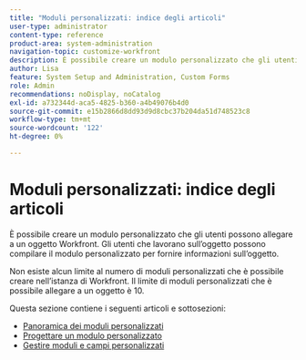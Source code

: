 ```yaml
---
title: "Moduli personalizzati: indice degli articoli"
user-type: administrator
content-type: reference
product-area: system-administration
navigation-topic: customize-workfront
description: È possibile creare un modulo personalizzato che gli utenti possono allegare a un oggetto Workfront. Gli utenti che lavorano sull’oggetto possono compilare il modulo personalizzato per fornire informazioni sull’oggetto.
author: Lisa
feature: System Setup and Administration, Custom Forms
role: Admin
recommendations: noDisplay, noCatalog
exl-id: a732344d-aca5-4825-b360-a4b49076b4d0
source-git-commit: e15b2866d8dd93d9d8cbc37b204da51d748523c8
workflow-type: tm+mt
source-wordcount: '122'
ht-degree: 0%

---
```


# Moduli personalizzati: indice degli articoli

<!-- Audited: 1/2024 -->

È possibile creare un modulo personalizzato che gli utenti possono allegare a un oggetto Workfront. Gli utenti che lavorano sull’oggetto possono compilare il modulo personalizzato per fornire informazioni sull’oggetto.

Non esiste alcun limite al numero di moduli personalizzati che è possibile creare nell’istanza di Workfront. Il limite di moduli personalizzati che è possibile allegare a un oggetto è 10.

Questa sezione contiene i seguenti articoli e sottosezioni:

* [Panoramica dei moduli personalizzati](../../../administration-and-setup/customize-workfront/create-manage-custom-forms/custom-forms-overview.md)
* [Progettare un modulo personalizzato](/help/quicksilver/administration-and-setup/customize-workfront/create-manage-custom-forms/form-designer/design-a-form/design-a-form-toc.md)
* [Gestire moduli e campi personalizzati](/help/quicksilver/administration-and-setup/customize-workfront/create-manage-custom-forms/manage-custom-forms-toc.md)
